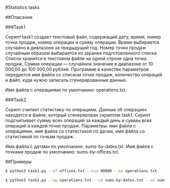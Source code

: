 #Statistics tasks

##Описание

###Task1

Скрипт task1 создает текстовый файл, содержащий дату, время, номер
точки продаж, номер операции и сумму операции.
Время выбирается случайно в диапазоне за предыдущий год.
Номер точки продаж случайным образом выбирается из заранее подготовленного
списка.
Список хранится в текстовом файле на одной строке одна точка продаж.
Сумма операции — случайное значение в диапазоне от 10 000,00 до 100 000,00 рублей.
Программе в качестве параметров передается имя файла со списком точек продаж,
количество операций и файл, куда нужно записать сгенерированные данные.

Имя файла с операциями по умолчанию: operations.txt.

###Task2

Скрипт считает статистику по операциям.
Данные об операциях находятся в файле, который сгенерирован скриптом task1.
Скрипт подсчитывает сумму всех операций за каждый день и суммы всех
операций в каждой точке продаж.
Параметры: имя файла с операциями, имя файла со
статистикой по датам, имя файла со статистикой по точкам продаж.

Имя файла с датами по умолчанию: sums-by-dates.txt.
Имя файла с точками продаж по умолчанию: sums-by-offices.txt.

##Примеры

```bash
$ python3 task1.py --of offices.txt --num 90000 --op operations.txt
```

```bash
$ python3 task2.py --op operations.txt --sd sums-by-dates.txt --so sums-by-offices.txt
```

